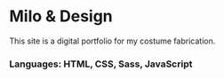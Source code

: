 # Milo & Design

This site is a digital portfolio for my costume fabrication.

### Languages: HTML, CSS, Sass, JavaScript
